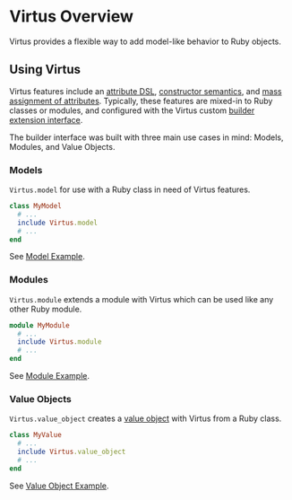 # Virtus Overview

Virtus provides a flexible way to add model-like behavior to Ruby objects.

## Using Virtus

Virtus features include an [attribute DSL](#), [constructor semantics](#), and [mass assignment of attributes](#). Typically, these features are mixed-in to Ruby classes or modules, and configured with the Virtus custom [builder extension interface](#).

The builder interface was built with three main use cases in mind: Models, Modules, and Value Objects.

### Models

`Virtus.model` for use with a Ruby class in need of Virtus features.

```ruby
class MyModel
  # ...
  include Virtus.model
  # ...
end
```

See [Model Example](ModelExample.md).

### Modules

`Virtus.module` extends a module with Virtus which can be used like any other Ruby module.

```ruby
module MyModule
  # ...
  include Virtus.module
  # ...
end
```

See [Module Example](ModuleExample.md).

### Value Objects

`Virtus.value_object` creates a [value object](http://c2.com/cgi/wiki?ValueObject) with Virtus from a Ruby class.

```ruby
class MyValue
  # ...
  include Virtus.value_object
  # ...
end
```

See [Value Object Example](ValueObjectExample.md).
